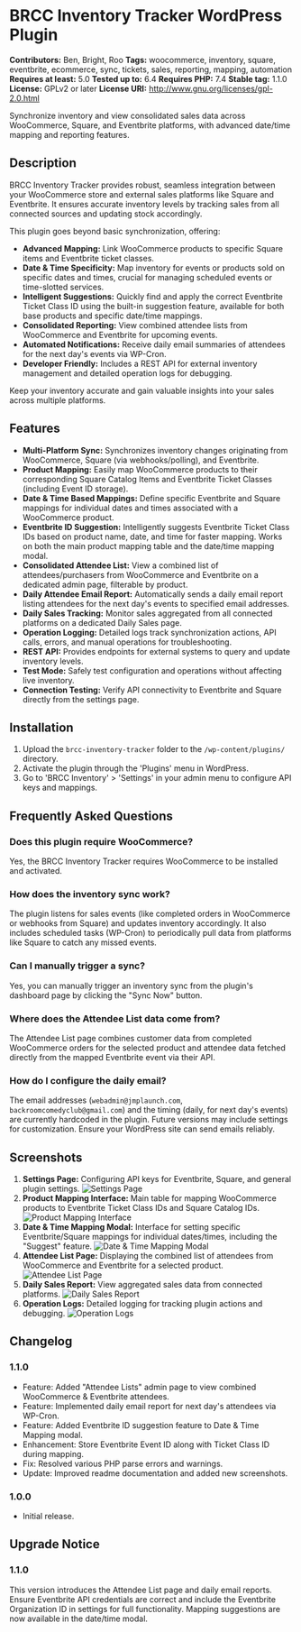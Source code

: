 # BRCC Inventory Tracker WordPress Plugin

**Contributors:** Ben, Bright, Roo
**Tags:** woocommerce, inventory, square, eventbrite, ecommerce, sync, tickets, sales, reporting, mapping, automation
**Requires at least:** 5.0
**Tested up to:** 6.4
**Requires PHP:** 7.4
**Stable tag:** 1.1.0
**License:** GPLv2 or later
**License URI:** http://www.gnu.org/licenses/gpl-2.0.html

Synchronize inventory and view consolidated sales data across WooCommerce, Square, and Eventbrite platforms, with advanced date/time mapping and reporting features.

## Description

BRCC Inventory Tracker provides robust, seamless integration between your WooCommerce store and external sales platforms like Square and Eventbrite. It ensures accurate inventory levels by tracking sales from all connected sources and updating stock accordingly.

This plugin goes beyond basic synchronization, offering:

*   **Advanced Mapping:** Link WooCommerce products to specific Square items and Eventbrite ticket classes.
*   **Date & Time Specificity:** Map inventory for events or products sold on specific dates and times, crucial for managing scheduled events or time-slotted services.
*   **Intelligent Suggestions:** Quickly find and apply the correct Eventbrite Ticket Class ID using the built-in suggestion feature, available for both base products and specific date/time mappings.
*   **Consolidated Reporting:** View combined attendee lists from WooCommerce and Eventbrite for upcoming events.
*   **Automated Notifications:** Receive daily email summaries of attendees for the next day's events via WP-Cron.
*   **Developer Friendly:** Includes a REST API for external inventory management and detailed operation logs for debugging.

Keep your inventory accurate and gain valuable insights into your sales across multiple platforms.

## Features

*   **Multi-Platform Sync:** Synchronizes inventory changes originating from WooCommerce, Square (via webhooks/polling), and Eventbrite.
*   **Product Mapping:** Easily map WooCommerce products to their corresponding Square Catalog Items and Eventbrite Ticket Classes (including Event ID storage).
*   **Date & Time Based Mappings:** Define specific Eventbrite and Square mappings for individual dates and times associated with a WooCommerce product.
*   **Eventbrite ID Suggestion:** Intelligently suggests Eventbrite Ticket Class IDs based on product name, date, and time for faster mapping. Works on both the main product mapping table and the date/time mapping modal.
*   **Consolidated Attendee List:** View a combined list of attendees/purchasers from WooCommerce and Eventbrite on a dedicated admin page, filterable by product.
*   **Daily Attendee Email Report:** Automatically sends a daily email report listing attendees for the next day's events to specified email addresses.
*   **Daily Sales Tracking:** Monitor sales aggregated from all connected platforms on a dedicated Daily Sales page.
*   **Operation Logging:** Detailed logs track synchronization actions, API calls, errors, and manual operations for troubleshooting.
*   **REST API:** Provides endpoints for external systems to query and update inventory levels.
*   **Test Mode:** Safely test configuration and operations without affecting live inventory.
*   **Connection Testing:** Verify API connectivity to Eventbrite and Square directly from the settings page.

## Installation

1.  Upload the `brcc-inventory-tracker` folder to the `/wp-content/plugins/` directory.
2.  Activate the plugin through the 'Plugins' menu in WordPress.
3.  Go to 'BRCC Inventory' > 'Settings' in your admin menu to configure API keys and mappings.

## Frequently Asked Questions

### Does this plugin require WooCommerce?

Yes, the BRCC Inventory Tracker requires WooCommerce to be installed and activated.

### How does the inventory sync work?

The plugin listens for sales events (like completed orders in WooCommerce or webhooks from Square) and updates inventory accordingly. It also includes scheduled tasks (WP-Cron) to periodically pull data from platforms like Square to catch any missed events.

### Can I manually trigger a sync?

Yes, you can manually trigger an inventory sync from the plugin's dashboard page by clicking the "Sync Now" button.

### Where does the Attendee List data come from?

The Attendee List page combines customer data from completed WooCommerce orders for the selected product and attendee data fetched directly from the mapped Eventbrite event via their API.

### How do I configure the daily email?

The email addresses (`webadmin@jmplaunch.com`, `backroomcomedyclub@gmail.com`) and the timing (daily, for next day's events) are currently hardcoded in the plugin. Future versions may include settings for customization. Ensure your WordPress site can send emails reliably.

## Screenshots

1.  **Settings Page:** Configuring API keys for Eventbrite, Square, and general plugin settings.
    ![Settings Page](includes/admin/screenshots/screenshot1.png)
2.  **Product Mapping Interface:** Main table for mapping WooCommerce products to Eventbrite Ticket Class IDs and Square Catalog IDs.
    ![Product Mapping Interface](includes/admin/screenshots/screenshot2.png)
3.  **Date & Time Mapping Modal:** Interface for setting specific Eventbrite/Square mappings for individual dates/times, including the "Suggest" feature.
    ![Date & Time Mapping Modal](includes/admin/screenshots/screenshot3.png)
4.  **Attendee List Page:** Displaying the combined list of attendees from WooCommerce and Eventbrite for a selected product.
    ![Attendee List Page](includes/admin/screenshots/screenshot4.png)
5.  **Daily Sales Report:** View aggregated sales data from connected platforms.
    ![Daily Sales Report](includes/admin/screenshots/screenshot5.png)
6.  **Operation Logs:** Detailed logging for tracking plugin actions and debugging.
    ![Operation Logs](includes/admin/screenshots/screenshot6.png)

## Changelog

### 1.1.0
*   Feature: Added "Attendee Lists" admin page to view combined WooCommerce & Eventbrite attendees.
*   Feature: Implemented daily email report for next day's attendees via WP-Cron.
*   Feature: Added Eventbrite ID suggestion feature to Date & Time Mapping modal.
*   Enhancement: Store Eventbrite Event ID along with Ticket Class ID during mapping.
*   Fix: Resolved various PHP parse errors and warnings.
*   Update: Improved readme documentation and added new screenshots.

### 1.0.0
*   Initial release.

## Upgrade Notice

### 1.1.0
This version introduces the Attendee List page and daily email reports. Ensure Eventbrite API credentials are correct and include the Eventbrite Organization ID in settings for full functionality. Mapping suggestions are now available in the date/time modal.